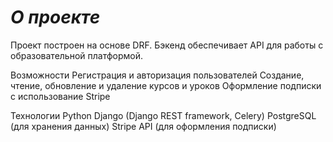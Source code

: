 # **_О проекте_**

Проект построен на основе DRF. 
Бэкенд обеспечивает API для работы с образовательной платформой.

Возможности
Регистрация и авторизация пользователей
Создание, чтение, обновление и удаление курсов и уроков
Оформление подписки с использование Stripe

Технологии
Python
Django (Django REST framework, Celery)
PostgreSQL (для хранения данных)
Stripe API (для оформления подписки)
